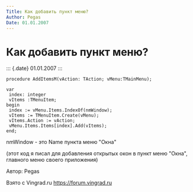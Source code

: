 ```yaml
---
Title: Как добавить пункт меню?
Author: Pegas
Date: 01.01.2007
---
```



Как добавить пункт меню?
========================

::: {.date}
01.01.2007
:::

    procedure AddItemsM(vAction: TAction; vMenu:TMainMenu);

    var
     index: integer
     vItems :TMenuItem;
    begin
     index := vMenu.Items.IndexOf(nmWindow);
     vItems := TMenuItem.Create(vMenu);
     vItems.Action := vAction;
     vMenu.Items.Items[index].Add(vItems);
    end;

nmWindow - это Name пункта меню \"Окна\"

(этот код я писал для добавления открытых окон в пункт меню \"Окна\",
главного меню своего приложения)

Автор: Pegas

Взято с Vingrad.ru <https://forum.vingrad.ru>
